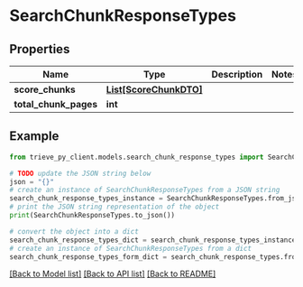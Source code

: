 # SearchChunkResponseTypes


## Properties

Name | Type | Description | Notes
------------ | ------------- | ------------- | -------------
**score_chunks** | [**List[ScoreChunkDTO]**](ScoreChunkDTO.md) |  | 
**total_chunk_pages** | **int** |  | 

## Example

```python
from trieve_py_client.models.search_chunk_response_types import SearchChunkResponseTypes

# TODO update the JSON string below
json = "{}"
# create an instance of SearchChunkResponseTypes from a JSON string
search_chunk_response_types_instance = SearchChunkResponseTypes.from_json(json)
# print the JSON string representation of the object
print(SearchChunkResponseTypes.to_json())

# convert the object into a dict
search_chunk_response_types_dict = search_chunk_response_types_instance.to_dict()
# create an instance of SearchChunkResponseTypes from a dict
search_chunk_response_types_form_dict = search_chunk_response_types.from_dict(search_chunk_response_types_dict)
```
[[Back to Model list]](../README.md#documentation-for-models) [[Back to API list]](../README.md#documentation-for-api-endpoints) [[Back to README]](../README.md)


